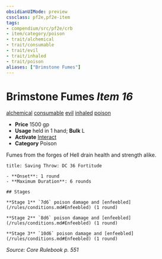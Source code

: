 ```yaml
---
obsidianUIMode: preview
cssclass: pf2e,pf2e-item
tags:
- compendium/src/pf2e/crb
- item/category/poison
- trait/alchemical
- trait/consumable
- trait/evil
- trait/inhaled
- trait/poison
aliases: ["Brimstone Fumes"]
---
```

# Brimstone Fumes *Item 16*  
[alchemical](/rules/traits/alchemical.md)  [consumable](/rules/traits/consumable.md)  [evil](/rules/traits/evil.md)  [inhaled](/rules/traits/inhaled.md)  [poison](/rules/traits/poison.md)  

- **Price** 1500 gp
- **Usage** held in 1 hand; **Bulk** L
- **Activate** [Interact](/rules/actions/interact.md)
- **Category** Poison

Fumes from the forges of Hell drain health and strength alike.

```ad-inline-affliction
title: Saving Throw: DC 36 Fortitude

- **Onset**: 1 round
- **Maximum Duration**: 6 rounds

## Stages

**Stage 1** `7d6` poison damage and [enfeebled](/rules/conditions.md#Enfeebled) (1 round)

**Stage 2** `8d6` poison damage and [enfeebled](/rules/conditions.md#Enfeebled) (1 round)

**Stage 3** `10d6` poison damage and [enfeebled](/rules/conditions.md#Enfeebled) (1 round)
```

*Source: Core Rulebook p. 551*